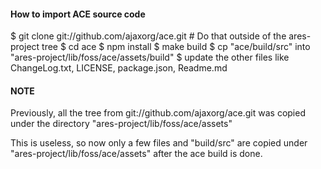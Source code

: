 #### How to import ACE source code ####

 $ git clone git://github.com/ajaxorg/ace.git # Do that outside of the ares-project tree
 $ cd ace
 $ npm install
 $ make build
 $ cp "ace/build/src" into "ares-project/lib/foss/ace/assets/build"
 $ update the other files like ChangeLog.txt, LICENSE, package.json, Readme.md

#### NOTE ####

Previously, all the tree from git://github.com/ajaxorg/ace.git was
copied under the directory "ares-project/lib/foss/ace/assets"

This is useless, so now only a few files and "build/src" are copied
under "ares-project/lib/foss/ace/assets" after the ace build is done.
